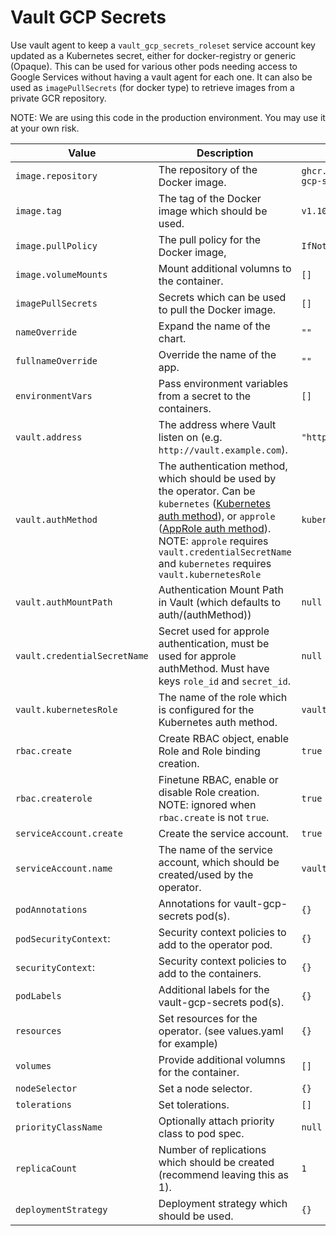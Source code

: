 # Vault GCP Secrets

Use vault agent to keep a `vault_gcp_secrets_roleset` service account key updated as a
Kubernetes secret, either for docker-registry or generic (Opaque). This can be used
for various other pods needing access to Google Services without having a vault agent
for each one. It can also be used as `imagePullSecrets` (for docker type) to retrieve
images from a private GCR repository.

NOTE: We are using this code in the production environment. You may use it at your own risk.

| Value | Description | Default |
| ----- | ----------- | ------- |
| `image.repository` | The repository of the Docker image. | `ghcr.io/tjm/vault-gcp-secrets` |
| `image.tag` | The tag of the Docker image which should be used. | `v1.10.0` |
| `image.pullPolicy` | The pull policy for the Docker image, | `IfNotPresent` |
| `image.volumeMounts` | Mount additional volumns to the container. | `[]` |
| `imagePullSecrets` | Secrets which can be used to pull the Docker image. | `[]` |
| `nameOverride` | Expand the name of the chart. | `""` |
| `fullnameOverride` | Override the name of the app. | `""` |
| `environmentVars` | Pass environment variables from a secret to the containers. | `[]` |
| `vault.address` | The address where Vault listen on (e.g. `http://vault.example.com`). | `"http://vault:8200"` |
| `vault.authMethod` | The authentication method, which should be used by the operator. Can be `kubernetes` ([Kubernetes auth method](https://www.vaultproject.io/docs/auth/kubernetes.html)), or `approle` ([AppRole auth method](https://www.vaultproject.io/docs/auth/approle)). NOTE: `approle` requires `vault.credentialSecretName` and `kubernetes` requires `vault.kubernetesRole`  | `kubernetes` |
| `vault.authMountPath` | Authentication Mount Path in Vault (which defaults to auth/(authMethod)) | `null` |
| `vault.credentialSecretName` | Secret used for approle authentication, must be used for approle authMethod. Must have keys `role_id` and `secret_id`. | `null` |
| `vault.kubernetesRole` | The name of the role which is configured for the Kubernetes auth method. | `vault-gcp-secrets` |
| `rbac.create` | Create RBAC object, enable Role and Role binding creation. | `true` |
| `rbac.createrole` | Finetune RBAC, enable or disable Role creation. NOTE: ignored when `rbac.create` is not `true`. | `true` |
| `serviceAccount.create` | Create the service account. | `true` |
| `serviceAccount.name` | The name of the service account, which should be created/used by the operator. | `vault-gcp-secrets` |
| `podAnnotations` | Annotations for vault-gcp-secrets pod(s). | `{}` |
| `podSecurityContext`: | Security context policies to add to the operator pod. | `{}` |
| `securityContext`: | Security context policies to add to the containers. | `{}` |
| `podLabels` | Additional labels for the vault-gcp-secrets pod(s). | `{}` |
| `resources` | Set resources for the operator. (see values.yaml for example) | `{}` |
| `volumes` | Provide additional volumns for the container. | `[]` |
| `nodeSelector` | Set a node selector. | `{}` |
| `tolerations` | Set tolerations. | `[]` |
| `priorityClassName` | Optionally attach priority class to pod spec. | `null` |
| `replicaCount` | Number of replications which should be created (recommend leaving this as 1). | `1` |
| `deploymentStrategy` | Deployment strategy which should be used. | `{}` |
